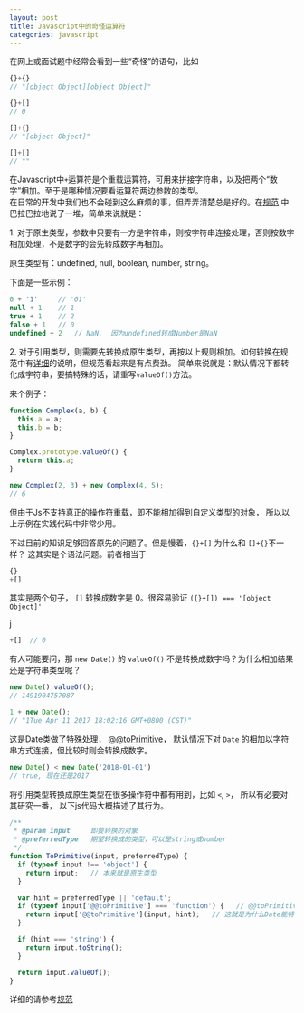 ```yaml
---
layout: post
title: Javascript中的奇怪运算符
categories: javascript
---
```


在网上或面试题中经常会看到一些“奇怪”的语句，比如

```js
{}+{}
// "[object Object][object Object]"

{}+[]
// 0

[]+{}
// "[object Object]"

[]+[]
// ""
```

在Javascript中`+`运算符是个重载运算符，可用来拼接字符串，以及把两个“数字”相加。至于是哪种情况要看运算符两边参数的类型。  
在日常的开发中我们也不会碰到这么麻烦的事，但弄弄清楚总是好的。在[规范](https://www.ecma-international.org/ecma-262/7.0/index.html#sec-addition-operator-plus) 中巴拉巴拉地说了一堆，简单来说就是：

1\. 对于原生类型，参数中只要有一方是字符串，则按字符串连接处理，否则按数字相加处理，不是数字的会先转成数字再相加。

原生类型有：undefined, null, boolean, number, string。

下面是一些示例：

```js
0 + '1'     // '01'
null + 1    // 1
true + 1    // 2
false + 1   // 0
undefined + 2   // NaN,  因为undefined转成Number是NaN
```

2\. 对于引用类型，则需要先转换成原生类型，再按以上规则相加。如何转换在规范中有[详细](https://www.ecma-international.org/ecma-262/7.0/index.html#sec-toprimitive)的说明，但规范看起来是有点费劲。 简单来说就是：默认情况下都转化成字符串，要搞特殊的话，请重写`valueOf()`方法。  

来个例子：

```js
function Complex(a, b) {
  this.a = a;
  this.b = b;
}

Complex.prototype.valueOf() {
  return this.a;
}

new Complex(2, 3) + new Complex(4, 5);
// 6
```

但由于Js不支持真正的操作符重载，即不能相加得到自定义类型的对象， 所以以上示例在实践代码中非常少用。  

不过目前的知识足够回答原先的问题了。但是慢着，`{}+[]` 为什么和 `[]+{}`不一样？ 这其实是个语法问题。前者相当于

```js
{}
+[]
```
其实是两个句子， `[]` 转换成数字是 0。很容易验证 `({}+[]) === '[object Object]'`

j
```js
+[]  // 0
```

有人可能要问，那 `new Date()` 的 `valueOf()` 不是转换成数字吗？为什么相加结果还是字符串类型呢？


```js
new Date().valueOf();
// 1491904757087

1 + new Date();
// "1Tue Apr 11 2017 18:02:16 GMT+0800 (CST)"
```

这是Date类做了特殊处理， [@@toPrimitive](https://www.ecma-international.org/ecma-262/7.0/index.html#sec-date.prototype-@@toprimitive)， 默认情况下对 `Date` 的相加以字符串方式连接，但比较时则会转换成数字。

```js
new Date() < new Date('2018-01-01')
// true, 现在还是2017
```


将引用类型转换成原生类型在很多操作符中都有用到，比如 `<`, `>`， 所以有必要对其研究一番， 以下js代码大概描述了其行为。


```js
/**
 * @param input     即要转换的对象
 * @preferredType   期望转换成的类型，可以是string或number
 */
function ToPrimitive(input, preferredType) {
  if (typeof input !== 'object') {
    return input;   // 本来就是原生类型
  }

  var hint = preferredType || 'default';
  if (typeof input['@@toPrimitive'] === 'function') {   // @@toPrimitive是个内部方法，这里只是示例说明其工作原理
    return input['@@toPrimitive'](input, hint);   // 这就是为什么Date能特殊处理的原因
  }

  if (hint === 'string') {
    return input.toString();
  }

  return input.valueOf();
}
```

详细的请参考[规范](https://www.ecma-international.org/ecma-262/7.0/index.html#sec-toprimitive)
